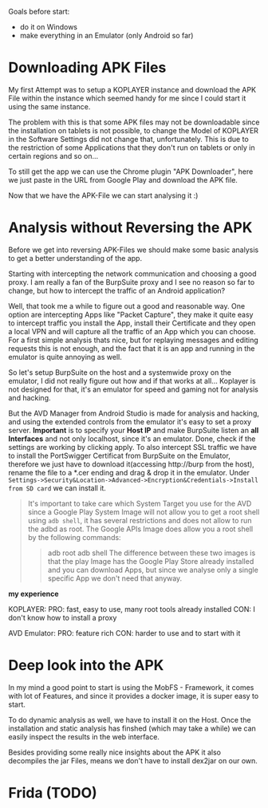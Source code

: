 Goals before start: 
* do it on Windows
* make everything in an Emulator
(only Android so far)

# Downloading APK Files

My first Attempt was to setup a KOPLAYER instance and download the APK File
within the instance which seemed handy for me since I could start it using
the same instance.

The problem with this is that some APK files may not be downloadable since
the installation on tablets is not possible, to change the Model of KOPLAYER
in the Software Settings did not change that, unfortunately.
This is due to the restriction of some Applications that they don't run on
tablets or only in certain regions and so on...

To still get the app we can use the Chrome plugin "APK Downloader", here
we just paste in the URL from Google Play and download the APK file.

Now that we have the APK-File we can start analysing it :)


# Analysis without Reversing the APK

Before we get into reversing APK-Files we should make some basic analysis to 
get a better understanding of the app.

Starting with intercepting the network communication and choosing a good proxy.
I am really a fan of the BurpSuite proxy and I see no reason so far to change, but
how to intercept the traffic of an Android application?

Well, that took me a while to figure out a good and reasonable way. One option
are intercepting Apps like "Packet Capture", they make it quite easy to intercept 
traffic you install the App, install their Certificate and they open a local VPN
and will capture all the traffic of an App which you can choose. For a first
simple analysis thats nice, but for replaying messages and editing requests this 
is not enough, and the fact that it is an app and running in the emulator is quite
annoying as well.

So let's setup BurpSuite on the host and a systemwide proxy on the emulator, I 
did not really figure out how and if that works at all...
Koplayer is not designed for that, it's an emulator for speed and gaming not
for analysis and hacking.

But the AVD Manager from Android Studio is made for analysis and hacking, and using
the extended controls from the emulator it's easy to set a proxy server. **Important**
is to specify your **Host IP** and make BurpSuite listen an **all Interfaces** and 
not only localhost, since it's an emulator.
Done, check if the settings are working by clicking apply. To also intercept SSL 
traffic we have to install the PortSwigger Certificat from BurpSuite on the Emulator, 
therefore we just have to download it(accessing http://burp from the host), rename the
file to a \*.cer ending and drag & drop it in the emulator. Under 
`Settings->Security&Location->Advanced->Encryption&Credentials->Install from SD card` 
we can install it.

> It's important to take care which System Target you use for the AVD since a Google Play
> System Image will not allow you to get a root shell using `adb shell`, it has several
> restrictions and does not allow to run the adbd as root. 
> The Google APIs Image does allow you a root shell by the following commands: 
> > adb root
> > adb shell
> The difference between these two images is that the play Image has the Google Play
> Store already installed and you can download Apps, but since we analyse only a single
> specific App we don't need that anyway.

**my experience**

KOPLAYER: 
PRO: fast, easy to use, many root tools already installed
CON: I don't know how to install a proxy

AVD Emulator:
PRO: feature rich
CON: harder to use and to start with it


# Deep look into the APK

In my mind a good point to start is using the MobFS - Framework, it comes 
with lot of Features, and since it provides a docker image, it is super easy
to start.

To do dynamic analysis as well, we have to install it on the Host.
Once the installation and static analysis has finshed (which may take a while)
we can easily inspect the results in the web interface.

Besides providing some really nice insights about the APK it also decompiles
the jar Files, means we don't have to install dex2jar on our own.


# Frida (TODO)


